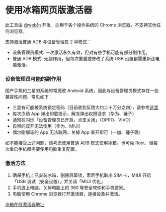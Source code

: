 # 使用冰箱网页版激活器

此工具由 [@web1n](https://https.vc) 开发，适用于各个操作系统的 Chrome 浏览器，不支持其他任何浏览器。

支持激活普通 ADB 与设备管理员 2 种模式：

- 设备管理员模式: 一次激活永久有效，但对有些手机可能有部分副作用。
- 普通 ADB 模式: 无副作用，但每次重启或修改了系统 USB 设置都需重新连电脑激活。

### 设备管理员可能的副作用

国产手机和三星的系统时常魔改 Android 系统，因此与设备管理员模式存在一些兼容性问题，常见如下：

- 三星有可能被系统锁定密码（目前收到反馈大约二十万分之四），请参考[这里](https://iceboxdoc.catchingnow.com/Device%20Owner%20%E4%B8%89%E6%98%9F%E7%89%B9%E5%88%AB%E8%AF%B4%E6%98%8E)
- 每次冻结 App 弹出卸载提示，解冻弹出权限请求（华为、锤子）
- 通知栏闪烁「设备管理员已开启，点击关闭」（OPPO、VIVO）
- 自带的双开无法使用（华为、MIUI）
- 偶尔刚解冻的 App 无法联网，关掉 App 重开即可（一加、锤子等）

如不能接受上述问题，请考虑使用普通 ADB 模式使用冰箱。也可免 Root，但每次重启手机都需要使用电脑重复配置。

### 激活方法

1. 确保手机上已安装冰箱，删除屏幕锁，索尼手机取出 SIM 卡，MIUI 开启「USB 调试（安全设置）」并关闭「MIUI 优化」
2. 手机连上电脑，关掉电脑上的 360 等安全软件和手机管家。
3. 电脑使用 Chrome 浏览器打开激活器，连接设备并激活。

[冰箱在线激活器地址](https://adb.http.gs/icebox.html)
